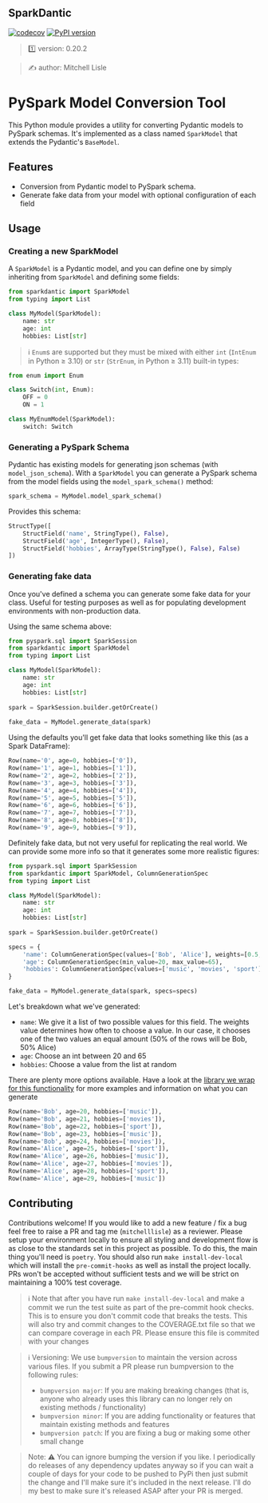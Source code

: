 ##  SparkDantic

[![codecov](https://codecov.io/gh/mitchelllisle/sparkdantic/graph/badge.svg?token=O6PPQX4FEX)](https://codecov.io/gh/mitchelllisle/sparkdantic)
[![PyPI version](https://badge.fury.io/py/sparkdantic.svg)](https://badge.fury.io/py/sparkdantic)

> 1️⃣ version: 0.20.2

> ✍️ author: Mitchell Lisle

# PySpark Model Conversion Tool

This Python module provides a utility for converting Pydantic models to PySpark schemas. It's implemented as a class 
named `SparkModel` that extends the Pydantic's `BaseModel`.

## Features

- Conversion from Pydantic model to PySpark schema.
- Generate fake data from your model with optional configuration of each field

## Usage

### Creating a new SparkModel

A `SparkModel` is a Pydantic model, and you can define one by simply inheriting from `SparkModel` and defining some fields:

```python
from sparkdantic import SparkModel
from typing import List

class MyModel(SparkModel):
    name: str
    age: int
    hobbies: List[str]
```

> ℹ️ `Enum`s are supported but they must be mixed with either `int` (`IntEnum` in Python ≥ 3.10) or `str` (`StrEnum`, in Python ≥ 3.11) built-in types:

```python
from enum import Enum

class Switch(int, Enum):
    OFF = 0
    ON = 1

class MyEnumModel(SparkModel):
    switch: Switch
```

### Generating a PySpark Schema

Pydantic has existing models for generating json schemas (with `model_json_schema`). With a `SparkModel` you can 
generate a PySpark schema from the model fields using the `model_spark_schema()` method:

```python
spark_schema = MyModel.model_spark_schema()
```

Provides this schema:

```python
StructType([
    StructField('name', StringType(), False),
    StructField('age', IntegerType(), False),
    StructField('hobbies', ArrayType(StringType(), False), False)
])
```

### Generating fake data
Once you've defined a schema you can generate some fake data for your class. Useful for testing purposes as well as for
populating development environments with non-production data. 

Using the same schema above:
```python
from pyspark.sql import SparkSession
from sparkdantic import SparkModel
from typing import List

class MyModel(SparkModel):
    name: str
    age: int
    hobbies: List[str]
    
spark = SparkSession.builder.getOrCreate()
    
fake_data = MyModel.generate_data(spark)
```
Using the defaults you'll get fake data that looks something like this (as a Spark DataFrame):

```python
Row(name='0', age=0, hobbies=['0']), 
Row(name='1', age=1, hobbies=['1']), 
Row(name='2', age=2, hobbies=['2']), 
Row(name='3', age=3, hobbies=['3']), 
Row(name='4', age=4, hobbies=['4']), 
Row(name='5', age=5, hobbies=['5']), 
Row(name='6', age=6, hobbies=['6']), 
Row(name='7', age=7, hobbies=['7']), 
Row(name='8', age=8, hobbies=['8']), 
Row(name='9', age=9, hobbies=['9']),
```

Definitely fake data, but not very useful for replicating the real world. We can provide some more info so that it generates
some more realistic figures:

```python
from pyspark.sql import SparkSession
from sparkdantic import SparkModel, ColumnGenerationSpec
from typing import List

class MyModel(SparkModel):
    name: str
    age: int
    hobbies: List[str]
    
spark = SparkSession.builder.getOrCreate()

specs = {
    'name': ColumnGenerationSpec(values=['Bob', 'Alice'], weights=[0.5, 0.5]),
    'age': ColumnGenerationSpec(min_value=20, max_value=65),
    'hobbies': ColumnGenerationSpec(values=['music', 'movies', 'sport'], num_features=2)
}

fake_data = MyModel.generate_data(spark, specs=specs)
```

Let's breakdown what we've generated:
- `name`: We give it a list of two possible values for this field. The weights value determines how often to choose a value.
    In our case, it chooses one of the two values an equal amount (50% of the rows will be Bob, 50% Alice)
- `age`: Choose an int between 20 and 65
- `hobbies`: Choose a value from the list at random

There are plenty more options available. Have a look at the [library we wrap for this functionality](https://databrickslabs.github.io/dbldatagen/public_docs/index.html) 
for more examples and information on what you can generate

```python
Row(name='Bob', age=20, hobbies=['music']),
Row(name='Bob', age=21, hobbies=['movies']),
Row(name='Bob', age=22, hobbies=['sport']),
Row(name='Bob', age=23, hobbies=['music']),
Row(name='Bob', age=24, hobbies=['movies']),
Row(name='Alice', age=25, hobbies=['sport']),
Row(name='Alice', age=26, hobbies=['music']),
Row(name='Alice', age=27, hobbies=['movies']),
Row(name='Alice', age=28, hobbies=['sport']),
Row(name='Alice', age=29, hobbies=['music'])
```


## Contributing
Contributions welcome! If you would like to add a new feature / fix a bug feel free to raise a PR and tag me (`mitchelllisle`) as
a reviewer. Please setup your environment locally to ensure all styling and development flow is as close to the standards set in
this project as possible. To do this, the main thing you'll need is `poetry`. You should also run `make install-dev-local` which 
will install the `pre-commit-hooks` as well as install the project locally. PRs won't be accepted without sufficient tests and 
we will be strict on maintaining a 100% test coverage.

> ℹ️ Note that after you have run `make install-dev-local` and make a commit we run the test suite as part of the pre-commit 
> hook checks. This is to ensure you don't commit code that breaks the tests. This will also try and commit changes to 
> the COVERAGE.txt file so that we can compare coverage in each PR. Please ensure this file is commited with your changes

> ℹ️ Versioning: We use `bumpversion` to maintain the version across various files. If you submit a PR please run bumpversion to
> the following rules:
> - `bumpversion major`: If you are making breaking changes (that is, anyone who already uses this library can no longer rely on
> existing methods / functionality)
> - `bumpversion minor`: If you are adding functionality or features that maintain existing methods and features
> - `bumpversion patch`: If you are fixing a bug or making some other small change

> Note: ⚠️ You can ignore bumping the version if you like. I periodically do releases of any dependency updates anyway so
> if you can wait a couple of days for your code to be pushed to PyPi then just submit the change and I'll make sure it's
> included in the next release. I'll do my best to make sure it's released ASAP after your PR is merged.